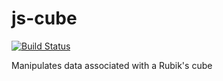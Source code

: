# js-cube

[![Build Status](https://travis-ci.org/scottbedard/js-cube.svg?branch=master)](https://travis-ci.org/scottbedard/js-cube)

Manipulates data associated with a Rubik's cube

